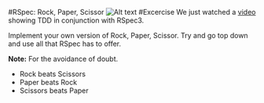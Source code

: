 #RSpec: Rock, Paper, Scissor
![Alt text](https://m2.behance.net/rendition/pm/2852051/disp/cfc4ec1a928ce0285a4e5f1308cd455e.jpg)
#Excercise
We just watched a [video](https://www.codeschool.com/screencasts/rspec-3-best-practices) showing TDD in conjunction with RSpec3.

Implement your own version of Rock, Paper, Scissor. Try and go top down and use all that RSpec has to offer.

**Note:** For the avoidance of doubt.

- Rock beats Scissors
- Paper beats Rock
- Scissors beats Paper